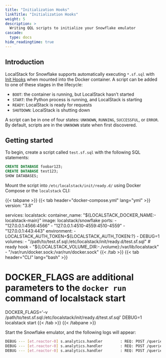 ```yaml
---
title: "Initialization Hooks"
linkTitle: "Initialization Hooks"
weight: 5
description: >
  Writing QQL scripts to initialize your Snowflake emulator
cascade:
  type: docs
hide_readingtime: true
---
```

 
## Introduction

LocalStack for Snowflake supports automatically executing `*.sf.sql` with [Init Hooks](https://docs.localstack.cloud/references/init-hooks/) when mounted into the Docker container. A script can be added to one of these stages in the lifecycle:

-   `BOOT`: the container is running, but LocalStack hasn’t started
-   `START`: the Python process is running, and LocalStack is starting
-   `READY`: LocalStack is ready for requests
-   `SHUTDOWN`: LocalStack is shutting down

A script can be in one of four states: `UNKNOWN`, `RUNNING`, `SUCCESSFUL`, or `ERROR`. By default, scripts are in the `UNKNOWN` state when first discovered.

## Getting started

To begin, create a script called `test.sf.sql` with the following SQL statements:

```sql
CREATE DATABASE foobar123;
CREATE DATABASE test123;
SHOW DATABASES;
```

Mount the script into `/etc/localstack/init/ready.d/` using Docker Compose or the `localstack` CLI:

{{< tabpane >}}
{{< tab header="docker-compose.yml" lang="yml" >}}
version: "3.8"

services:
  localstack:
    container_name: "${LOCALSTACK_DOCKER_NAME:-localstack-main}"
    image: localstack/snowflake
    ports:
      - "127.0.0.1:4566:4566"
      - "127.0.0.1:4510-4559:4510-4559"
      - "127.0.0.1:443:443"
    environment:
      - LOCALSTACK_AUTH_TOKEN=${LOCALSTACK_AUTH_TOKEN:?}
      - DEBUG=1
    volumes:
      - "/path/to/test.sf.sql:/etc/localstack/init/ready.d/test.sf.sql"  # ready hook
      - "${LOCALSTACK_VOLUME_DIR:-./volume}:/var/lib/localstack"
      - "/var/run/docker.sock:/var/run/docker.sock"
{{< /tab >}}
{{< tab header="CLI" lang="bash" >}}
# DOCKER_FLAGS are additional parameters to the `docker run` command of localstack start

DOCKER_FLAGS='-v /path/to/test.sf.sql:/etc/localstack/init/ready.d/test.sf.sql' DEBUG=1 localstack start
{{< /tab >}}
{{< /tabpane >}}

Start the Snowflake emulator, and the following logs will appear:

```bash 
DEBUG --- [et.reactor-0] s.analytics.handler        : REQ: POST /queries/v1/query-request {"sqlText": "CREATE DATABASE foobar123", ...
DEBUG --- [et.reactor-0] s.analytics.handler        : REQ: POST /queries/v1/query-request {"sqlText": "CREATE DATABASE test123", ...
DEBUG --- [et.reactor-0] s.analytics.handler        : REQ: POST /queries/v1/query-request {"sqlText": "SHOW DATABASES", ...
```

